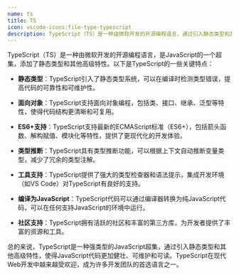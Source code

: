```yaml
---
name: ts
title: TS
icon: vscode-icons:file-type-typescript
description: TypeScript（TS）是一种由微软开发的开源编程语言，通过引入静态类型和其他高级特性，使得JavaScript代码更加健壮、可维护和可读。TypeScript在现代Web开发中越来越受欢迎，成为许多开发团队的首选语言之一
---
```


TypeScript（TS）是一种由微软开发的开源编程语言，是JavaScript的一个超集，添加了静态类型和其他高级特性。以下是TypeScript的一些关键特点：

- **静态类型**：TypeScript引入了静态类型系统，可以在编译时检测类型错误，提高代码的可靠性和可维护性。

- **面向对象**：TypeScript支持面向对象编程，包括类、接口、继承、泛型等特性，使得代码结构更清晰和可复用。

- **ES6+支持**：TypeScript支持最新的ECMAScript标准（ES6+），包括箭头函数、解构赋值、模块化等特性，提供了更现代化的开发体验。

- **类型推断**：TypeScript具有类型推断功能，可以根据上下文自动推断变量类型，减少了冗余的类型注解。

- **工具支持**：TypeScript提供了强大的类型检查器和语法提示，集成开发环境（如VS Code）对TypeScript有良好的支持。

- **编译为JavaScript**：TypeScript代码可以通过编译器转换为纯JavaScript代码，可以在任何支持JavaScript的环境中运行。

- **社区支持**：TypeScript拥有活跃的社区和丰富的第三方库，为开发者提供了丰富的资源和工具。

总的来说，TypeScript是一种强类型的JavaScript超集，通过引入静态类型和其他高级特性，使得JavaScript代码更加健壮、可维护和可读。TypeScript在现代Web开发中越来越受欢迎，成为许多开发团队的首选语言之一。